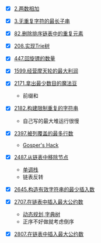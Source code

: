 - [x] [2.两数相加](https://leetcode.cn/problems/add-two-numbers/ )
- [x] [3.无重复字符的最长子串](https://leetcode.cn/problems/longest-substring-without-repeating-characters/ )
- [x] [82.删除排序链表中的重复元素](https://leetcode.cn/problems/remove-duplicates-from-sorted-list-ii/ )
- [x] [208.实现Trie树](https://leetcode.cn/problems/implement-trie-prefix-tree/ )
- [x] [447.回旋镖的数量](https://leetcode.cn/problems/number-of-boomerangs/ )
- [x] [1599.经营摩天轮的最大利润](https://leetcode.cn/problems/maximum-profit-of-operating-a-centennial-wheel/)
- [x] [2171.拿出最少数目的魔法豆](https://leetcode.cn/problems/removing-minimum-number-of-magic-beans/)

  - 前缀和

- [x] [2182.构建限制重复的字符串](https://leetcode.cn/problems/construct-string-with-repeat-limit/)

  - 自己写的最大堆运行很慢

- [x] [2397.被列覆盖的最多行数](https://leetcode.cn/problems/maximum-rows-covered-by-columns/)

    - [Gosper's Hack](https://zhuanlan.zhihu.com/p/360512296)

- [x] [2487.从链表中移除节点](https://leetcode.cn/problems/remove-nodes-from-linked-list/)

    - [单调栈](https://blog.csdn.net/qq_58035032/article/details/129581665)
    - 链表反转

- [x] [2645.构造有效字符串的最少插入数](https://leetcode.cn/problems/minimum-additions-to-make-valid-string/)
- [x] [2707.在链表中插入最大公约数](https://leetcode.cn/problems/insert-greatest-common-divisors-in-linked-list/)

    - [动态规划,字典树](https://leetcode.cn/problems/extra-characters-in-a-string/solutions/2590667/zi-fu-chuan-zhong-de-e-wai-zi-fu-by-leet-f0lu/)
    - 正序不好做就考虑倒序

- [x] [2807.在链表中插入最大公约数](https://leetcode.cn/problems/insert-greatest-common-divisors-in-linked-list/)
